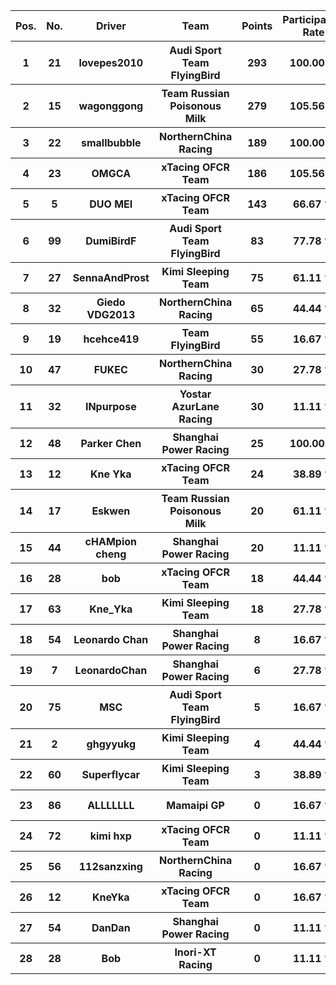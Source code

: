 <table style="width:100%">
	<tr>
		<th>Pos.</th>
		<th>No.</th>
		<th>Driver</th>
		<th>Team</th>
		<th>Points</th>
		<th>Participation Rate</th>
		<th>Win Rate</th>
		<th>Podium Rate</th>
		<th>Points Rate</th>
		<th>DNF Rate</th>
	</tr>
	<tr>
		<th>1</th>
		<th>21</th>
		<th>lovepes2010</th>
		<th>Audi Sport Team FlyingBird</th>
		<th>293</th>
		<th>100.00 %</th>
		<th>16.67 %</th>
		<th>83.33 %</th>
		<th>94.44 %</th>
		<th>11.11 %</th>
	</tr>
	<tr>
		<th>2</th>
		<th>15</th>
		<th>wagonggong</th>
		<th>Team Russian Poisonous Milk</th>
		<th>279</th>
		<th>105.56 %</th>
		<th>50.00 %</th>
		<th>61.11 %</th>
		<th>94.44 %</th>
		<th>22.22 %</th>
	</tr>
	<tr>
		<th>3</th>
		<th>22</th>
		<th>smallbubble</th>
		<th>NorthernChina Racing</th>
		<th>189</th>
		<th>100.00 %</th>
		<th>0.00 %</th>
		<th>44.44 %</th>
		<th>94.44 %</th>
		<th>27.78 %</th>
	</tr>
	<tr>
		<th>4</th>
		<th>23</th>
		<th>OMGCA</th>
		<th>xTacing OFCR Team</th>
		<th>186</th>
		<th>105.56 %</th>
		<th>16.67 %</th>
		<th>27.78 %</th>
		<th>100.00 %</th>
		<th>11.11 %</th>
	</tr>
	<tr>
		<th>5</th>
		<th>5</th>
		<th>DUO MEI</th>
		<th>xTacing OFCR Team</th>
		<th>143</th>
		<th>66.67 %</th>
		<th>5.56 %</th>
		<th>33.33 %</th>
		<th>61.11 %</th>
		<th>11.11 %</th>
	</tr>
	<tr>
		<th>6</th>
		<th>99</th>
		<th>DumiBirdF</th>
		<th>Audi Sport Team FlyingBird</th>
		<th>83</th>
		<th>77.78 %</th>
		<th>5.56 %</th>
		<th>11.11 %</th>
		<th>72.22 %</th>
		<th>0.00 %</th>
	</tr>
	<tr>
		<th>7</th>
		<th>27</th>
		<th>SennaAndProst</th>
		<th>Kimi Sleeping Team</th>
		<th>75</th>
		<th>61.11 %</th>
		<th>0.00 %</th>
		<th>22.22 %</th>
		<th>50.00 %</th>
		<th>11.11 %</th>
	</tr>
	<tr>
		<th>8</th>
		<th>32</th>
		<th>Giedo VDG2013</th>
		<th>NorthernChina Racing</th>
		<th>65</th>
		<th>44.44 %</th>
		<th>5.56 %</th>
		<th>5.56 %</th>
		<th>33.33 %</th>
		<th>22.22 %</th>
	</tr>
	<tr>
		<th>9</th>
		<th>19</th>
		<th>hcehce419</th>
		<th>Team FlyingBird</th>
		<th>55</th>
		<th>16.67 %</th>
		<th>11.11 %</th>
		<th>16.67 %</th>
		<th>16.67 %</th>
		<th>0.00 %</th>
	</tr>
	<tr>
		<th>10</th>
		<th>47</th>
		<th>FUKEC</th>
		<th>NorthernChina Racing</th>
		<th>30</th>
		<th>27.78 %</th>
		<th>0.00 %</th>
		<th>5.56 %</th>
		<th>27.78 %</th>
		<th>0.00 %</th>
	</tr>
	<tr>
		<th>11</th>
		<th>32</th>
		<th>INpurpose</th>
		<th>Yostar AzurLane Racing</th>
		<th>30</th>
		<th>11.11 %</th>
		<th>0.00 %</th>
		<th>11.11 %</th>
		<th>11.11 %</th>
		<th>0.00 %</th>
	</tr>
	<tr>
		<th>12</th>
		<th>48</th>
		<th>Parker Chen</th>
		<th>Shanghai Power Racing</th>
		<th>25</th>
		<th>100.00 %</th>
		<th>0.00 %</th>
		<th>0.00 %</th>
		<th>38.89 %</th>
		<th>66.67 %</th>
	</tr>
	<tr>
		<th>13</th>
		<th>12</th>
		<th>Kne Yka</th>
		<th>xTacing OFCR Team</th>
		<th>24</th>
		<th>38.89 %</th>
		<th>0.00 %</th>
		<th>0.00 %</th>
		<th>22.22 %</th>
		<th>16.67 %</th>
	</tr>
	<tr>
		<th>14</th>
		<th>17</th>
		<th>Eskwen</th>
		<th>Team Russian Poisonous Milk</th>
		<th>20</th>
		<th>61.11 %</th>
		<th>0.00 %</th>
		<th>0.00 %</th>
		<th>27.78 %</th>
		<th>27.78 %</th>
	</tr>
	<tr>
		<th>15</th>
		<th>44</th>
		<th>cHAMpion cheng</th>
		<th>Shanghai Power Racing</th>
		<th>20</th>
		<th>11.11 %</th>
		<th>0.00 %</th>
		<th>0.00 %</th>
		<th>11.11 %</th>
		<th>0.00 %</th>
	</tr>
	<tr>
		<th>16</th>
		<th>28</th>
		<th>bob</th>
		<th>xTacing OFCR Team</th>
		<th>18</th>
		<th>44.44 %</th>
		<th>0.00 %</th>
		<th>5.56 %</th>
		<th>16.67 %</th>
		<th>11.11 %</th>
	</tr>
	<tr>
		<th>17</th>
		<th>63</th>
		<th>Kne_Yka</th>
		<th>Kimi Sleeping Team</th>
		<th>18</th>
		<th>27.78 %</th>
		<th>0.00 %</th>
		<th>0.00 %</th>
		<th>22.22 %</th>
		<th>5.56 %</th>
	</tr>
	<tr>
		<th>18</th>
		<th>54</th>
		<th>Leonardo Chan</th>
		<th>Shanghai Power Racing</th>
		<th>8</th>
		<th>16.67 %</th>
		<th>0.00 %</th>
		<th>0.00 %</th>
		<th>11.11 %</th>
		<th>0.00 %</th>
	</tr>
	<tr>
		<th>19</th>
		<th>7</th>
		<th>LeonardoChan</th>
		<th>Shanghai Power Racing</th>
		<th>6</th>
		<th>27.78 %</th>
		<th>0.00 %</th>
		<th>0.00 %</th>
		<th>11.11 %</th>
		<th>11.11 %</th>
	</tr>
	<tr>
		<th>20</th>
		<th>75</th>
		<th>MSC</th>
		<th>Audi Sport Team FlyingBird</th>
		<th>5</th>
		<th>16.67 %</th>
		<th>0.00 %</th>
		<th>0.00 %</th>
		<th>16.67 %</th>
		<th>0.00 %</th>
	</tr>
	<tr>
		<th>21</th>
		<th>2</th>
		<th>ghgyyukg</th>
		<th>Kimi Sleeping Team</th>
		<th>4</th>
		<th>44.44 %</th>
		<th>0.00 %</th>
		<th>0.00 %</th>
		<th>22.22 %</th>
		<th>33.33 %</th>
	</tr>
	<tr>
		<th>22</th>
		<th>60</th>
		<th>Superflycar</th>
		<th>Kimi Sleeping Team</th>
		<th>3</th>
		<th>38.89 %</th>
		<th>0.00 %</th>
		<th>0.00 %</th>
		<th>27.78 %</th>
		<th>11.11 %</th>
	</tr>
	<tr>
		<th>23</th>
		<th>86</th>
		<th>ALLLLLLL</th>
		<th>Mamaipi GP</th>
		<th>0</th>
		<th>16.67 %</th>
		<th>0.00 %</th>
		<th>0.00 %</th>
		<th>0.00 %</th>
		<th>16.67 %</th>
	</tr>
	<tr>
		<th>24</th>
		<th>72</th>
		<th>kimi hxp</th>
		<th>xTacing OFCR Team</th>
		<th>0</th>
		<th>11.11 %</th>
		<th>0.00 %</th>
		<th>0.00 %</th>
		<th>0.00 %</th>
		<th>11.11 %</th>
	</tr>
	<tr>
		<th>25</th>
		<th>56</th>
		<th>112sanzxing</th>
		<th>NorthernChina Racing</th>
		<th>0</th>
		<th>16.67 %</th>
		<th>0.00 %</th>
		<th>0.00 %</th>
		<th>0.00 %</th>
		<th>11.11 %</th>
	</tr>
	<tr>
		<th>26</th>
		<th>12</th>
		<th>KneYka</th>
		<th>xTacing OFCR Team</th>
		<th>0</th>
		<th>16.67 %</th>
		<th>0.00 %</th>
		<th>0.00 %</th>
		<th>0.00 %</th>
		<th>16.67 %</th>
	</tr>
	<tr>
		<th>27</th>
		<th>54</th>
		<th>DanDan</th>
		<th>Shanghai Power Racing</th>
		<th>0</th>
		<th>11.11 %</th>
		<th>0.00 %</th>
		<th>0.00 %</th>
		<th>11.11 %</th>
		<th>11.11 %</th>
	</tr>
	<tr>
		<th>28</th>
		<th>28</th>
		<th>Bob</th>
		<th>Inori-XT Racing</th>
		<th>0</th>
		<th>11.11 %</th>
		<th>0.00 %</th>
		<th>0.00 %</th>
		<th>11.11 %</th>
		<th>11.11 %</th>
	</tr>
</table>